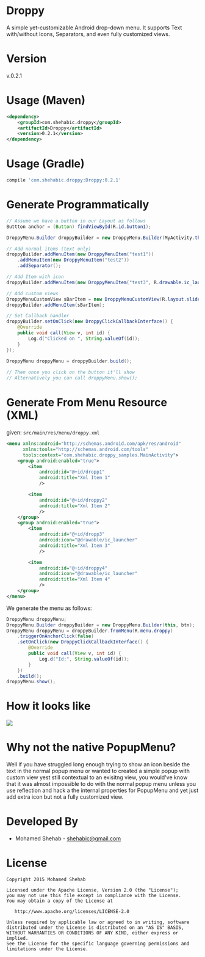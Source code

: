 Droppy
======

A simple yet-customizable Android drop-down menu. It supports Text with/without Icons, Separators, and even fully customized views.

Version
=======
v.0.2.1

Usage (Maven)
=============
```XML
<dependency>
    <groupId>com.shehabic.droppy</groupId>
    <artifactId>Droppy</artifactId>
    <version>0.2.1</version>
</dependency>
```

Usage (Gradle)
==============
```groovy
compile 'com.shehabic.droppy:Droppy:0.2.1'
```

Generate Programmatically
=========================

```JAVA
// Assume we have a button in our Layout as follows
Buttton anchor = (Button) findViewById(R.id.button1);

DroppyMenu.Builder droppyBuilder = new DroppyMenu.Builder(MyActivity.this, anchor);

// Add normal items (text only)
droppyBuilder.addMenuItem(new DroppyMenuItem("test1"))
    .addMenuItem(new DroppyMenuItem("test2"))
    .addSeparator();

// Add Item with icon
droppyBuilder.addMenuItem(new DroppyMenuItem("test3", R.drawable.ic_launcher));

// Add custom views
DroppyMenuCustomView sBarItem = new DroppyMenuCustomView(R.layout.slider);
droppyBuilder.addMenuItem(sBarItem);

// Set Callback handler
droppyBuilder.setOnClick(new DroppyClickCallbackInterface() {
    @Override
    public void call(View v, int id) {
        Log.d("Clicked on ", String.valueOf(id));
    }
});
        
DroppyMenu droppyMenu = droppyBuilder.build();

// Then once you click on the button it'll show
// Alternatively you can call droppyMenu.show();
```

Generate From Menu Resource (XML)
=================================
given: ```src/main/res/menu/droppy.xml```

```XML
<menu xmlns:android="http://schemas.android.com/apk/res/android"
      xmlns:tools="http://schemas.android.com/tools"
      tools:context="com.shehabic.droppy_samples.MainActivity">
    <group android:enabled="true">
        <item
            android:id="@+id/dropp1"
            android:title="Xml Item 1"
            />

        <item
            android:id="@+id/droppy2"
            android:title="Xml Item 2"
            />
    </group>
    <group android:enabled="true">
        <item
            android:id="@+id/dropp3"
            android:icon="@drawable/ic_launcher"
            android:title="Xml Item 3"
            />

        <item
            android:id="@+id/droppy4"
            android:icon="@drawable/ic_launcher"
            android:title="Xml Item 4"
            />
    </group>
</menu>

```

We generate the menu as follows:

```JAVA
DroppyMenu droppyMenu;
DroppyMenu.Builder droppyBuilder = new DroppyMenu.Builder(this, btn);
DroppyMenu droppyMenu = droppyBuilder.fromMenu(R.menu.droppy)
    .triggerOnAnchorClick(false)
    .setOnClick(new DroppyClickCallbackInterface() {
        @Override
        public void call(View v, int id) {
            Log.d("Id:", String.valueOf(id));
        }
    })
    .build();
droppyMenu.show();
```

How it looks like
=================
![](https://raw.githubusercontent.com/shehabic/Droppy/screenshots/Droppy_Screenshot.png)

Why not the native PopupMenu?
=============================
Well if you have struggled long enough trying to show an icon beside the text in the normal popup menu or wanted to created a simple popup with custom view yest still contextual to an exisitng view, you would've know that it was almost impossible to do with the normal popup menu unless you use reflection and hack a the internal properties for PopupMenu and yet just add extra icon but not a fully customized view.

Developed By
============

* Mohamed Shehab - <shehabic@gmail.com>


License
=======

    Copyright 2015 Mohamed Shehab

    Licensed under the Apache License, Version 2.0 (the "License");
    you may not use this file except in compliance with the License.
    You may obtain a copy of the License at

       http://www.apache.org/licenses/LICENSE-2.0

    Unless required by applicable law or agreed to in writing, software
    distributed under the License is distributed on an "AS IS" BASIS,
    WITHOUT WARRANTIES OR CONDITIONS OF ANY KIND, either express or implied.
    See the License for the specific language governing permissions and
    limitations under the License.


